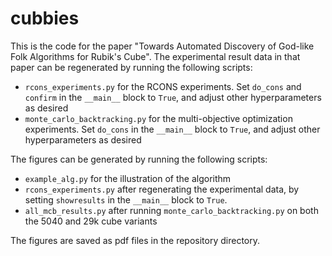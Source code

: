 # cubbies

This is the code for the paper "Towards Automated Discovery of God-like Folk Algorithms for Rubik's Cube".  The experimental result data in that paper can be regenerated by running the following scripts:

- `rcons_experiments.py` for the RCONS experiments.  Set `do_cons` and `confirm` in the `__main__` block to `True`, and adjust other hyperparameters as desired
- `monte_carlo_backtracking.py` for the multi-objective optimization experiments.  Set `do_cons` in the `__main__` block to `True`, and adjust other hyperparameters as desired

The figures can be generated by running the following scripts:

- `example_alg.py` for the illustration of the algorithm
- `rcons_experiments.py` after regenerating the experimental data, by setting `showresults` in the `__main__` block to `True`.
- `all_mcb_results.py` after running `monte_carlo_backtracking.py` on both the 5040 and 29k cube variants

The figures are saved as pdf files in the repository directory.


